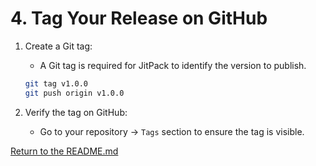# 4. Tag Your Release on GitHub

1. Create a Git tag:

    - A Git tag is required for JitPack to identify the version to publish.

    ```bash
    git tag v1.0.0
    git push origin v1.0.0
    ```

2. Verify the tag on GitHub:
    - Go to your repository → `Tags` section to ensure the tag is visible.

[Return to the README.md](README.md)